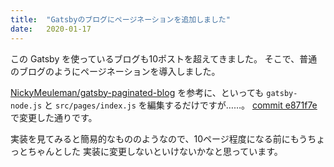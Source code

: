 ```yaml
---
title:  "Gatsbyのブログにページネーションを追加しました"
date:   2020-01-17
---
```


この Gatsby を使っているブログも10ポストを超えてきました。
そこで、普通のブログのようにページネーションを導入しました。

[NickyMeuleman/gatsby-paginated-blog](https://github.com/NickyMeuleman/gatsby-paginated-blog)
を参考に、といっても `gatsby-node.js` と `src/pages/index.js` を編集するだけですが……。
[commit e871f7e](https://github.com/ny-a/blog2/commit/e871f7ec3e153bb8feec22719ca94e8bce3347e2)
で変更した通りです。 

実装を見てみると簡易的なもののようなので、10ページ程度になる前にもうちょっとちゃんとした
実装に変更しないといけないかなと思っています。

